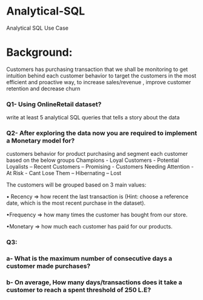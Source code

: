 # Analytical-SQL
Analytical SQL Use Case

# Background:
Customers has purchasing transaction that we shall be monitoring to get intuition behind each
customer behavior to target the customers in the most efficient and proactive way, to increase
sales/revenue , improve customer retention and decrease churn

### Q1- Using OnlineRetail dataset?
write at least 5 analytical SQL queries that tells a story about the data

### Q2- After exploring the data now you are required to implement a Monetary model for?

customers behavior for product purchasing and segment each customer based on the below
groups
Champions - Loyal Customers - Potential Loyalists – Recent Customers – Promising -
Customers Needing Attention - At Risk - Cant Lose Them – Hibernating – Lost

The customers will be grouped based on 3 main values:

• Recency => how recent the last transaction is (Hint: choose a reference date, which is
the most recent purchase in the dataset).

•Frequency => how many times the customer has bought from our store.

•Monetary => how much each customer has paid for our products.

### Q3:  
  ### a- What is the maximum number of consecutive days a customer made purchases?

  ### b- On average, How many days/transactions does it take a customer to reach a spent threshold of 250 L.E?

